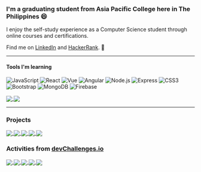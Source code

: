 ### I'm a graduating student from Asia Pacific College here in The Philippines 😄

I enjoy the self-study experience as a Computer Science student through online courses and certifications.

Find me on [LinkedIn](https://www.linkedin.com/in/julian-terry-bass-601434192/) and [HackerRank](https://www.hackerrank.com/julianterrybass). 💬

---

#### Tools I'm learning

![JavaScript](https://img.shields.io/badge/JavaScript-323330?style=for-the-badge&logo=javascript&logoColor=F7DF1E)
![React](https://img.shields.io/badge/React-20232A?style=for-the-badge&logo=react&logoColor=61DAFB)
![Vue](https://img.shields.io/badge/Vue.js-35495E?style=for-the-badge&logo=vuedotjs&logoColor=4FC08D)
![Angular](https://img.shields.io/badge/Angular-DD0031?style=for-the-badge&logo=angular&logoColor=white)
![Node.js](https://img.shields.io/badge/Node.js-339933?style=for-the-badge&logo=nodedotjs&logoColor=white)
![Express](https://img.shields.io/badge/Express.js-000000?style=for-the-badge&logo=express&logoColor=white)
![CSS3](https://img.shields.io/badge/CSS3-1572B6?style=for-the-badge&logo=css3&logoColor=white)
![Bootstrap](https://img.shields.io/badge/Bootstrap-563D7C?style=for-the-badge&logo=bootstrap&logoColor=white)
![MongoDB](https://img.shields.io/badge/MongoDB-white?style=for-the-badge&logo=mongodb&logoColor=4EA94B)
![Firebase](https://img.shields.io/badge/firebase-ffca28?style=for-the-badge&logo=firebase&logoColor=black)

<a href="https://github.com/anuraghazra/github-readme-stats">
  <img align="center" src="https://github-readme-stats.vercel.app/api?username=JulianSegunderaBass&count_private=true&include_all_commits=true&custom_title=Stats&show_icons=true&hide_border=true&theme=github_dark" />
</a>

<a href="https://github.com/anuraghazra/github-readme-stats">
  <img align="center" src="https://github-readme-stats.vercel.app/api/top-langs/?username=JulianSegunderaBass&layout=compact&hide=html,Hack&langs_count=6&hide_border=TRUE&card_width=230&theme=github_dark" />
</a>

---

### Projects

<a href="https://github.com/JulianSegunderaBass/frankfurter-currency-dashboard">
  <img align="center" src="https://github-readme-stats.vercel.app/api/pin/?username=JulianSegunderaBass&repo=frankfurter-currency-dashboard&theme=react&border_radius=0" />
</a>

<a href="https://github.com/JulianSegunderaBass/nasa-api-browser">
  <img align="center" src="https://github-readme-stats.vercel.app/api/pin/?username=JulianSegunderaBass&repo=nasa-api-browser&theme=react&border_radius=0" />
</a>

<a href="https://github.com/JulianSegunderaBass/color-game-angular">
  <img align="center" src="https://github-readme-stats.vercel.app/api/pin/?username=JulianSegunderaBass&repo=color-game-angular&theme=react&border_radius=0" />
</a>

<a href="https://github.com/JulianSegunderaBass/magallanes-react">
  <img align="center" src="https://github-readme-stats.vercel.app/api/pin/?username=JulianSegunderaBass&repo=magallanes-react&theme=react&border_radius=0" />
</a>

<a href="https://github.com/JulianSegunderaBass/distancing-analytics-dashboard">
  <img align="center" src="https://github-readme-stats.vercel.app/api/pin/?username=JulianSegunderaBass&repo=distancing-analytics-dashboard&theme=react&border_radius=0" />
</a>

### Activities from [devChallenges.io](https://devchallenges.io/)

<a href="https://github.com/JulianSegunderaBass/ResponsiveWebDev_MyGallery">
  <img align="center" src="https://github-readme-stats.vercel.app/api/pin/?username=JulianSegunderaBass&repo=ResponsiveWebDev_MyGallery&theme=react&border_radius=0" />
</a>

<a href="https://github.com/JulianSegunderaBass/ResponsiveWebDev_RecipePage">
  <img align="center" src="https://github-readme-stats.vercel.app/api/pin/?username=JulianSegunderaBass&repo=ResponsiveWebDev_RecipePage&theme=react&border_radius=0" />
</a>

<a href="https://github.com/JulianSegunderaBass/ResponsiveWebDev_InteriorConsultant">
  <img align="center" src="https://github-readme-stats.vercel.app/api/pin/?username=JulianSegunderaBass&repo=ResponsiveWebDev_InteriorConsultant&theme=react&border_radius=0" />
</a>

<a href="https://github.com/JulianSegunderaBass/ResponsiveWebDev_MyTeamPage">
  <img align="center" src="https://github-readme-stats.vercel.app/api/pin/?username=JulianSegunderaBass&repo=ResponsiveWebDev_MyTeamPage&theme=react&border_radius=0" />
</a>

<a href="https://github.com/JulianSegunderaBass/ResponsiveWebDev_404NotFound">
  <img align="center" src="https://github-readme-stats.vercel.app/api/pin/?username=JulianSegunderaBass&repo=ResponsiveWebDev_404NotFound&theme=react&border_radius=0" />
</a>

